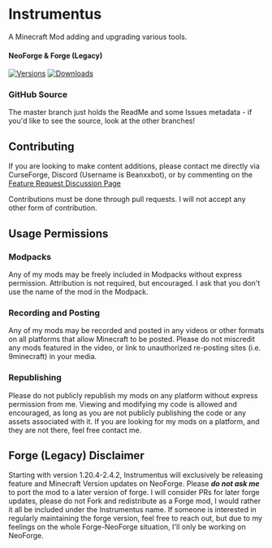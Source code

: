 # Instrumentus
A Minecraft Mod adding and upgrading various tools.

#### NeoForge & Forge (Legacy)

[![Versions](http://cf.way2muchnoise.eu/versions/231242_latest.svg)](https://minecraft.curseforge.com/projects/instrumentus) [![Downloads](http://cf.way2muchnoise.eu/full_231242_downloads.svg)](https://minecraft.curseforge.com/projects/instrumentus)

### GitHub Source

The master branch just holds the ReadMe and some Issues metadata - if you'd like to see the source, look at the other branches!

## Contributing

If you are looking to make content additions, please contact me directly via CurseForge, Discord (Username is Beanxxbot), or by commenting on the [Feature Request Discussion Page](https://github.com/Beanxxbot/instrumentus/discussions)

Contributions must be done through pull requests. I will not accept any other form of contribution.

## Usage Permissions 

### Modpacks

Any of my mods may be freely included in Modpacks without express permission. Attribution is not required, but encouraged. I ask that you don't use the name of the mod in the Modpack.

### Recording and Posting

Any of my mods may be recorded and posted in any videos or other formats on all platforms that allow Minecraft to be posted. Please do not miscredit any mods featured in the video, or link to unauthorized re-posting sites (i.e. 9minecraft) in your media.

### Republishing

Please do not publicly republish my mods on any platform without express permission from me. Viewing and modifying my code is allowed and encouraged, as long as you are not publicly publishing the code or any assets associated with it. If you are looking for my mods on a platform, and they are not there, feel free contact me.

## Forge (Legacy) Disclaimer

Starting with version 1.20.4-2.4.2, Instrumentus will exclusively be releasing feature and Minecraft Version updates on NeoForge. Please _**do not ask me**_ to port the mod to a later version of forge. I will consider PRs for later forge updates, please do not Fork and redistribute as a Forge mod, I would rather it all be included under the Instrumentus name. If someone is interested in regularly maintaining the forge version, feel free to reach out, but due to my feelings on the whole Forge-NeoForge situation, I'll only be working on NeoForge.
